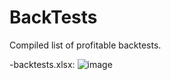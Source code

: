 # BackTests
Compiled list of profitable backtests.

-backtests.xlsx:
![image](https://user-images.githubusercontent.com/65280357/156276654-83f39878-0047-4fe8-a706-59486b50a95c.png)

